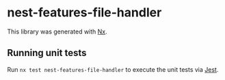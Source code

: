 # nest-features-file-handler

This library was generated with [Nx](https://nx.dev).

## Running unit tests

Run `nx test nest-features-file-handler` to execute the unit tests via [Jest](https://jestjs.io).
